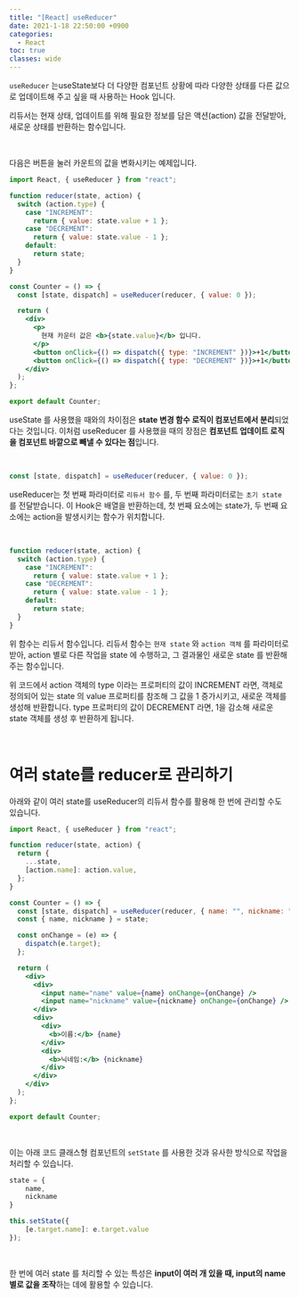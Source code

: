 ```yaml
---
title: "[React] useReducer"
date: 2021-1-18 22:50:00 +0900
categories:
  - React
toc: true
classes: wide
---
```


`useReducer` 는useState보다 더 다양한 컴포넌트 상황에 따라 다양한 상태를 다른 값으로 업데이트해 주고 싶을 때 사용하는 Hook 입니다.

리듀서는 현재 상태, 업데이트를 위해 필요한 정보를 담은 액션(action) 값을 전달받아, 새로운 상태를 반환하는 함수입니다.

<br>

다음은 버튼을 눌러 카운트의 값을 변화시키는 예제입니다.

```jsx
import React, { useReducer } from "react";

function reducer(state, action) {
  switch (action.type) {
    case "INCREMENT":
      return { value: state.value + 1 };
    case "DECREMENT":
      return { value: state.value - 1 };
    default:
      return state;
  }
}

const Counter = () => {
  const [state, dispatch] = useReducer(reducer, { value: 0 });

  return (
    <div>
      <p>
        현재 카운터 값은 <b>{state.value}</b> 입니다.
      </p>
      <button onClick={() => dispatch({ type: "INCREMENT" })}>+1</button>
      <button onClick={() => dispatch({ type: "DECREMENT" })}>+1</button>
    </div>
  );
};

export default Counter;
```

useState 를 사용했을 때와의 차이점은 **state 변경 함수 로직이 컴포넌트에서 분리**되었다는 것입니다. 이처럼 useReducer 를 사용했을 때의 장점은 **컴포넌트 업데이트 로직을 컴포넌트 바깥으로 빼낼 수 있다는 점**입니다.

<br>

```jsx
const [state, dispatch] = useReducer(reducer, { value: 0 });
```

useReducer는 첫 번째 파라미터로 `리듀서 함수` 를, 두 번째 파라미터로는 `초기 state` 를 전달받습니다. 이 Hook은 배열을 반환하는데, 첫 번째 요소에는 state가, 두 번째 요소에는 action을 발생시키는 함수가 위치합니다.

<br>

```jsx
function reducer(state, action) {
  switch (action.type) {
    case "INCREMENT":
      return { value: state.value + 1 };
    case "DECREMENT":
      return { value: state.value - 1 };
    default:
      return state;
  }
}
```

위 함수는 리듀서 함수입니다. 리듀서 함수는 `현재 state` 와 `action 객체` 를 파라미터로 받아, action 별로 다른 작업을 state 에 수행하고, 그 결과물인 새로운 state 를 반환해주는 함수입니다.

위 코드에서 action 객체의 type 이라는 프로퍼티의 값이 INCREMENT 라면, 객체로 정의되어 있는 state 의 value 프로퍼티를 참조해 그 값을 1 증가시키고, 새로운 객체를 생성해 반환합니다. type 프로퍼티의 값이 DECREMENT 라면, 1을 감소해 새로운 state 객체를 생성 후 반환하게 됩니다.

<br>

# 여러 state를 reducer로 관리하기

아래와 같이 여러 state를 useReducer의 리듀서 함수를 활용해 한 번에 관리할 수도 있습니다.

```jsx
import React, { useReducer } from "react";

function reducer(state, action) {
  return {
    ...state,
    [action.name]: action.value,
  };
}

const Counter = () => {
  const [state, dispatch] = useReducer(reducer, { name: "", nickname: "" });
  const { name, nickname } = state;

  const onChange = (e) => {
    dispatch(e.target);
  };

  return (
    <div>
      <div>
        <input name="name" value={name} onChange={onChange} />
        <input name="nickname" value={nickname} onChange={onChange} />
      </div>
      <div>
        <div>
          <b>이름:</b> {name}
        </div>
        <div>
          <b>닉네임:</b> {nickname}
        </div>
      </div>
    </div>
  );
};

export default Counter;
```

<br>

이는 아래 코드 클래스형 컴포넌트의 `setState`  를 사용한 것과 유사한 방식으로 작업을 처리할 수 있습니다.

```jsx
state = {
	name,
	nickname
}

this.setState({
	[e.target.name]: e.target.value
});
```

<br>

한 번에 여러 state 를 처리할 수 있는 특성은 **input이 여러 개 있을 때, input의 name 별로 값을 조작**하는 데에 활용할 수 있습니다.